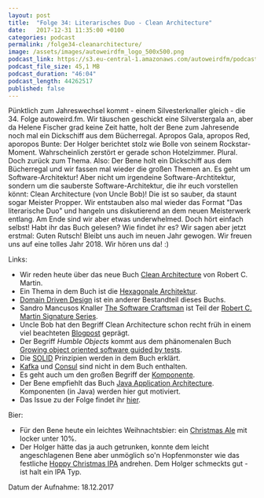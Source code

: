 ```yaml
---
layout: post
title:  "Folge 34: Literarisches Duo - Clean Architecture"
date:   2017-12-31 11:35:00 +0100
categories: podcast
permalink: /folge34-cleanarchitecture/
image: /assets/images/autoweirdfm_logo_500x500.png
podcast_link: https://s3.eu-central-1.amazonaws.com/autoweirdfm/podcasts/folge-34-clean-architecture.mp3
podcast_file_size: 45,1 MB
podcast_duration: "46:04"
podcast_length: 44262517
published: false
---
```

Pünktlich zum Jahreswechsel kommt - einem Silvesterknaller gleich - die 34. Folge autoweird.fm.
Wir täuschen geschickt eine Silverstergala an, aber da Helene Fischer grad keine Zeit hatte, holt der Bene zum Jahresende noch mal ein Dickschiff aus dem Bücherregal. Apropos Gala, apropos Red, aporopos Bunte: Der Holger berichtet stolz wie Bolle von seinem Rockstar-Moment. Wahrscheinlich zerstört er gerade schon Hotelzimmer. Plural. 
Doch zurück zum Thema. Also: Der Bene holt ein Dickschiff aus dem Bücherregal und wir fassen mal wieder die großen Themen an. Es geht um Software-Architektur! Aber nicht um irgendeine Software-Archtitektur, sondern um die sauberste Software-Architektur, die ihr euch vorstellen könnt: Clean Architecture (von Uncle Bob)! Die ist so sauber, da staunt sogar Meister Propper.
Wir entstauben also mal wieder das Format "Das literarische Duo" und hangeln uns diskutierend an dem neuen Meisterwerk entlang. Am Ende sind wir aber etwas underwhelmed. Doch hört einfach selbst! Habt ihr das Buch gelesen? Wie findet ihr es? 
Wir sagen aber jetzt erstmal: Guten Rutsch! Bleibt uns auch im neuen Jahr gewogen. Wir freuen uns auf eine tolles Jahr 2018. Wir hören uns da! :)

Links:
- Wir reden heute über das neue Buch [Clean Architecture](https://www.amazon.de/dp/B075LRM681/ref=dp-kindle-redirect?_encoding=UTF8&btkr=1) von Robert C. Martin.
- Ein Thema in dem Buch ist die [Hexagonale Architektur](http://alistair.cockburn.us/Hexagonal+architecture).
- [Domain Driven Design](https://de.wikipedia.org/wiki/Domain-driven_Design) ist ein anderer Bestandteil dieses Buchs. 
- Sandro Mancusos Knaller [The Software Craftsman](https://www.amazon.de/dp/B00QXAGIDO/ref=dp-kindle-redirect?_encoding=UTF8&btkr=1) ist Teil der [Robert C. Martin Signature Series](http://www.informit.com/imprint/series_detail.aspx?st=61246).
- Uncle Bob hat den Begriff Clean Architecture schon recht früh in einem viel beachteten [Blogpost](https://8thlight.com/blog/uncle-bob/2012/08/13/the-clean-architecture.html) geprägt.
- Der Begriff *Humble Objects* kommt aus dem phänomenalen Buch [Growing object oriented software guided by tests](https://www.amazon.de/dp/B002TIOYVW/ref=dp-kindle-redirect?_encoding=UTF8&btkr=1).
- Die [SOLID](https://en.wikipedia.org/wiki/SOLID_(object-oriented_design)) Prinzipien werden in dem Buch erklärt.
- [Kafka](https://kafka.apache.org/) und [Consul](https://www.consul.io/) sind nicht in dem Buch enthalten.
- Es geht auch um den großen Begriff der [Komponente](https://de.wikipedia.org/wiki/Komponente_(Software)).
- Der Bene empfiehlt das Buch [Java Application Architecture](https://www.amazon.com/Java-Application-Architecture-Modularity-Patterns/dp/0321247132). Komponenten (in Java) werden hier gut motiviert.
- Das Issue zu der Folge findet ihr [hier](https://github.com/autoweirdfm/autoweirdfm.github.io/issues/36).


Bier:
- Für den Bene heute ein leichtes Weihnachtsbier: ein [Christmas Ale](https://untappd.com/b/the-white-hag-irish-brewing-company-yule-christmas-ale/906576) mit locker unter 10%.
- Der Holger hätte das ja auch getrunken, konnte dem leicht angeschlagenen Bene aber unmöglich so'n Hopfenmonster wie das festliche [Hoppy Christmas IPA](https://untappd.com/b/brewdog-hoppy-christmas/245413) andrehen. Dem Holger schmeckts gut - ist halt ein IPA Typ.

Datum der Aufnahme: 18.12.2017
